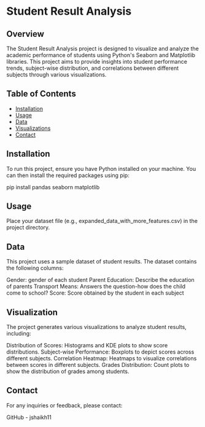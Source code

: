 # Student Result Analysis  

## Overview  

The Student Result Analysis project is designed to visualize and analyze the academic performance of students using Python's Seaborn and 
Matplotlib libraries. This project aims to provide insights into student performance trends, subject-wise distribution, and correlations 
between different subjects through various visualizations.  

## Table of Contents  

- [Installation](#installation)  
- [Usage](#usage)  
- [Data](#data)  
- [Visualizations](#visualizations)   
- [Contact](#contact)  

## Installation  

To run this project, ensure you have Python installed on your machine. You can then install the required packages using pip:  

 
pip install pandas seaborn matplotlib

## Usage

Place your dataset file (e.g., expanded_data_with_more_features.csv) in the project directory.

## Data
This project uses a sample dataset of student results. The dataset contains the following columns:

Gender: gender of each student
Parent Education: Describe the education of parents
Transport Means: Answers the question-how does the child come to school?
Score: Score obtained by the student in each subject

## Visualization
The project generates various visualizations to analyze student results, including:

Distribution of Scores: Histograms and KDE plots to show score distributions.
Subject-wise Performance: Boxplots to depict scores across different subjects.
Correlation Heatmap: Heatmaps to visualize correlations between scores in different subjects.
Grades Distribution: Count plots to show the distribution of grades among students.

## Contact
For any inquiries or feedback, please contact:

GitHub - jshaikh11


